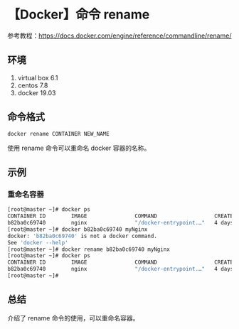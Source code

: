 # 【Docker】命令 rename

参考教程：https://docs.docker.com/engine/reference/commandline/rename/

## 环境

1. virtual box 6.1
2. centos 7.8
3. docker 19.03

## 命令格式

`docker rename CONTAINER NEW_NAME`

使用 rename 命令可以重命名 docker 容器的名称。

## 示例

### 重命名容器

```sh
[root@master ~]# docker ps
CONTAINER ID        IMAGE               COMMAND                  CREATED             STATUS              PORTS                  NAMES
b82ba0c69740        nginx               "/docker-entrypoint.…"   4 days ago          Up 10 minutes       0.0.0.0:8080->80/tcp   pedantic_allen
[root@master ~]# docker b82ba0c69740 myNginx
docker: 'b82ba0c69740' is not a docker command.
See 'docker --help'
[root@master ~]# docker rename b82ba0c69740 myNginx
[root@master ~]# docker ps
CONTAINER ID        IMAGE               COMMAND                  CREATED             STATUS              PORTS                  NAMES
b82ba0c69740        nginx               "/docker-entrypoint.…"   4 days ago          Up 10 minutes       0.0.0.0:8080->80/tcp   myNginx
[root@master ~]#
```

## 总结

介绍了 rename 命令的使用，可以重命名容器。

[1]: images/docker-run-nginx.png
